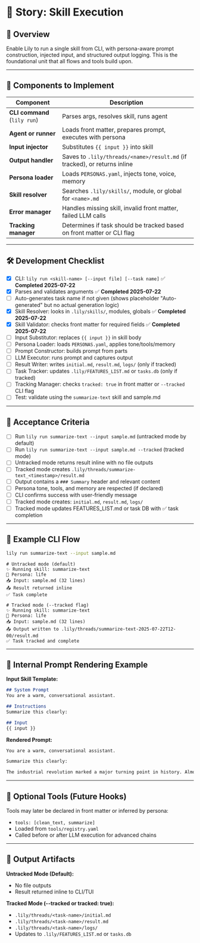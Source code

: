 # 📘 Story: Skill Execution

## 🧭 Overview

Enable Lily to run a single skill from CLI, with persona-aware prompt construction, injected input, and structured output logging. This is the foundational unit that all flows and tools build upon.

---

## 🧩 Components to Implement

| Component                    | Description                                                   |
| ---------------------------- | ------------------------------------------------------------- |
| **CLI command** (`lily run`) | Parses args, resolves skill, runs agent                       |
| **Agent or runner**          | Loads front matter, prepares prompt, executes with persona    |
| **Input injector**           | Substitutes `{{ input }}` into skill                          |
| **Output handler**           | Saves to `.lily/threads/<name>/result.md` (if tracked), or returns inline |
| **Persona loader**           | Loads `PERSONAS.yaml`, injects tone, voice, memory            |
| **Skill resolver**           | Searches `.lily/skills/`, module, or global for `<name>.md`   |
| **Error manager**            | Handles missing skill, invalid front matter, failed LLM calls |
| **Tracking manager**         | Determines if task should be tracked based on front matter or CLI flag |

---

## 🛠 Development Checklist

* [x] CLI: `lily run <skill-name> [--input file] [--task name]` ✅ **Completed 2025-07-22**
* [x] Parses and validates arguments ✅ **Completed 2025-07-22**
* [ ] Auto-generates task name if not given (shows placeholder "Auto-generated" but no actual generation logic)
* [x] Skill Resolver: looks in `.lily/skills/`, modules, globals ✅ **Completed 2025-07-22**
* [x] Skill Validator: checks front matter for required fields ✅ **Completed 2025-07-22**
* [ ] Input Substitutor: replaces `{{ input }}` in skill body
* [ ] Persona Loader: loads `PERSONAS.yaml`, applies tone/tools/memory
* [ ] Prompt Constructor: builds prompt from parts
* [ ] LLM Executor: runs prompt and captures output
* [ ] Result Writer: writes `initial.md`, `result.md`, `logs/` (only if tracked)
* [ ] Task Tracker: updates `.lily/FEATURES_LIST.md` or `tasks.db` (only if tracked)
* [ ] Tracking Manager: checks `tracked: true` in front matter or `--tracked` CLI flag
* [ ] Test: validate using the `summarize-text` skill and sample.md

---

## 🧪 Acceptance Criteria

* [ ] Run `lily run summarize-text --input sample.md` (untracked mode by default)
* [ ] Run `lily run summarize-text --input sample.md --tracked` (tracked mode)
* [ ] Untracked mode returns result inline with no file outputs
* [ ] Tracked mode creates `.lily/threads/summarize-text_<timestamp>/result.md`
* [ ] Output contains a `### Summary` header and relevant content
* [ ] Persona tone, tools, and memory are respected (if declared)
* [ ] CLI confirms success with user-friendly message
* [ ] Tracked mode creates: `initial.md`, `result.md`, `logs/`
* [ ] Tracked mode updates FEATURES\_LIST.md or task DB with ✅ task completion

---

## 🧵 Example CLI Flow

```bash
lily run summarize-text --input sample.md
```

```text
# Untracked mode (default)
✨ Running skill: summarize-text
🧠 Persona: life
📥 Input: sample.md (32 lines)
📤 Result returned inline
✅ Task complete

# Tracked mode (--tracked flag)
✨ Running skill: summarize-text
🧠 Persona: life
📥 Input: sample.md (32 lines)
📤 Output written to .lily/threads/summarize-text-2025-07-22T12-00/result.md
✅ Task tracked and complete
```

---

## 🧠 Internal Prompt Rendering Example

**Input Skill Template:**

```markdown
## System Prompt
You are a warm, conversational assistant.

## Instructions
Summarize this clearly:

## Input
{{ input }}
```

**Rendered Prompt:**

```markdown
You are a warm, conversational assistant.

Summarize this clearly:

The industrial revolution marked a major turning point in history. Almost every aspect of daily life was influenced in some way...
```

---

## 🔧 Optional Tools (Future Hooks)

Tools may later be declared in front matter or inferred by persona:

* `tools: [clean_text, summarize]`
* Loaded from `tools/registry.yaml`
* Called before or after LLM execution for advanced chains

---

## 📁 Output Artifacts

**Untracked Mode (Default):**
- No file outputs
- Result returned inline to CLI/TUI

**Tracked Mode (--tracked or tracked: true):**
- `.lily/threads/<task-name>/initial.md`
- `.lily/threads/<task-name>/result.md`
- `.lily/threads/<task-name>/logs/`
- Updates to `.lily/FEATURES_LIST.md` or `tasks.db`
